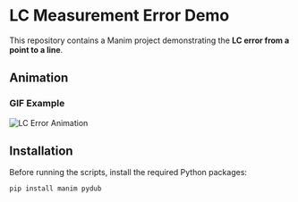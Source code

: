 # LC Measurement Error Demo

This repository contains a Manim project demonstrating the **LC error from a point to a line**.

## Animation

### GIF Example

![LC Error Animation](output/videos/run/480p15/PointToLineLCError_ManimCE_v0.19.0.gif)

## Installation

Before running the scripts, install the required Python packages:

```bash
pip install manim pydub
